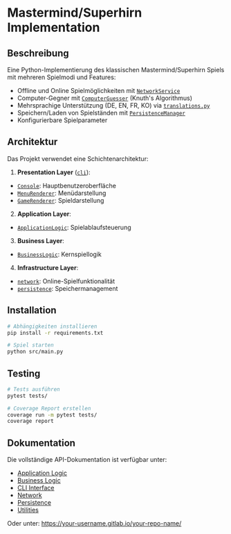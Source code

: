 # Mastermind/Superhirn Implementation

## Beschreibung
Eine Python-Implementierung des klassischen Mastermind/Superhirn Spiels mit mehreren Spielmodi und Features:

- Offline und Online Spielmöglichkeiten mit [`NetworkService`](src/network/network_service.py)
- Computer-Gegner mit [`ComputerGuesser`](src/business_logic/guesser/computer_guesser.py) (Knuth's Algorithmus)
- Mehrsprachige Unterstützung (DE, EN, FR, KO) via [`translations.py`](src/util/translations.py)
- Speichern/Laden von Spielständen mit [`PersistenceManager`](src/persistence/persistence_manager.py)
- Konfigurierbare Spielparameter

## Architektur
Das Projekt verwendet eine Schichtenarchitektur:

1. **Presentation Layer** ([`cli`](src/cli/)):
- [`Console`](src/cli/console.py): Hauptbenutzeroberfläche
- [`MenuRenderer`](src/cli/menu_renderer/menu_renderer.py): Menüdarstellung
- [`GameRenderer`](src/cli/game_renderer/game_renderer.py): Spieldarstellung

2. **Application Layer**:
- [`ApplicationLogic`](src/application_logic/application_logic.py): Spielablaufsteuerung

3. **Business Layer**:
- [`BusinessLogic`](src/business_logic/business_logic.py): Kernspiellogik

4. **Infrastructure Layer**:
- [`network`](src/network/): Online-Spielfunktionalität
- [`persistence`](src/persistence/): Speichermanagement

## Installation
```bash
# Abhängigkeiten installieren
pip install -r requirements.txt

# Spiel starten
python src/main.py
```

## Testing 
```bash
# Tests ausführen
pytest tests/

# Coverage Report erstellen
coverage run -m pytest tests/
coverage report
```

## Dokumentation

Die vollständige API-Dokumentation ist verfügbar unter:

- [Application Logic](docs/application_logic/index.html)
- [Business Logic](docs/business_logic/index.html)
- [CLI Interface](docs/cli/index.html)
- [Network](docs/network/index.html)
- [Persistence](docs/persistence/index.html)
- [Utilities](docs/util/index.html)

Oder unter: https://your-username.gitlab.io/your-repo-name/
